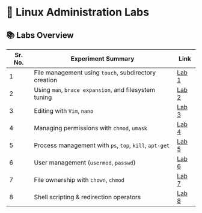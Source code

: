 # 🚀 Linux Administration Labs

## 📚 **Labs Overview**
| Sr. No. | Experiment Summary | Link |
|-----------|----------------------|--------|
| 1 | File management using `touch`, subdirectory creation | [Lab 1](Lab1,2.md) |
| 2 | Using `man`, `brace expansion`, and filesystem tuning | [Lab 2](Lab1,2.md) |
| 3 | Editing with `Vim`, `nano` | [Lab 3](Lab3,4.md) |
| 4 | Managing permissions with `chmod`, `umask` | [Lab 4](Lab3,4.md) |
| 5 | Process management with `ps`, `top`, `kill`, `apt-get` | [Lab 5](Lab5,6.md) |
| 6 | User management (`usermod`, `passwd`) | [Lab 6](Lab5,6.md) |
| 7 | File ownership with `chown`, `chmod` | [Lab 7](Lab7,8.md) |
| 8 | Shell scripting & redirection operators | [Lab 8](Lab7,8.md) |